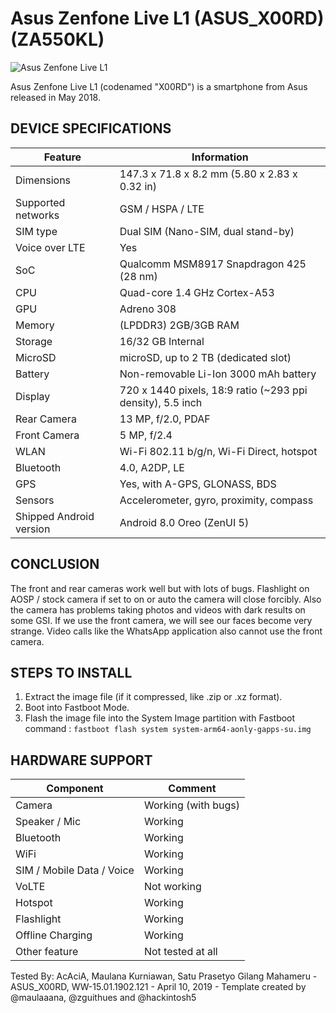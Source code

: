  # Asus Zenfone Live L1 (ASUS_X00RD)(ZA550KL)
![Asus Zenfone Live L1](https://cdn2.gsmarena.com/vv/pics/asus/asus-zenfone-live-l1-za550kl-1.jpg)

Asus Zenfone Live L1 (codenamed "X00RD") is a smartphone from Asus released in May 2018.

## DEVICE SPECIFICATIONS
|         Feature         |                           Information                       |
|-------------------------|-------------------------------------------------------------|
| Dimensions              | 147.3 x 71.8 x 8.2 mm (5.80 x 2.83 x 0.32 in)               |
| Supported networks      | GSM / HSPA / LTE                                            |
| SIM type                | Dual SIM (Nano-SIM, dual stand-by)                          |
| Voice over LTE          | Yes                                                         |
| SoC                     | Qualcomm MSM8917 Snapdragon 425 (28 nm)                     |
| CPU                     | Quad-core 1.4 GHz Cortex-A53                                |
| GPU                     | Adreno 308                                                  |
| Memory                  | (LPDDR3) 2GB/3GB RAM                                        |
| Storage                 | 16/32 GB Internal                                           |
| MicroSD                 | microSD, up to 2 TB (dedicated slot)                        |
| Battery                 | Non-removable Li-Ion 3000 mAh battery                       |
| Display                 | 720 x 1440 pixels, 18:9 ratio (~293 ppi density), 5.5 inch  |
| Rear Camera             | 13 MP, f/2.0, PDAF                                          |
| Front Camera            | 5 MP, f/2.4                                                 |
| WLAN                    | Wi-Fi 802.11 b/g/n, Wi-Fi Direct, hotspot                   |
| Bluetooth               | 4.0, A2DP, LE                                               |
| GPS                     | Yes, with A-GPS, GLONASS, BDS                               |
| Sensors                 | Accelerometer, gyro, proximity, compass                     |
| Shipped Android version | Android 8.0 Oreo (ZenUI 5)                                  |

## CONCLUSION
The front and rear cameras work well but with lots of bugs. Flashlight on AOSP / stock camera if set to on or auto the camera will close forcibly. Also the camera has problems taking photos and videos with dark results on some GSI. If we use the front camera, we will see our faces become very strange. Video calls like the WhatsApp application also cannot use the front camera.

## STEPS TO INSTALL
1. Extract the image file (if it compressed, like .zip or .xz format).
2. Boot into Fastboot Mode.
3. Flash the image file into the System Image partition with Fastboot command :
`fastboot flash system system-arm64-aonly-gapps-su.img`

## HARDWARE SUPPORT
|         Component         |                         Comment                           |
|---------------------------|-----------------------------------------------------------|
| Camera                    | Working (with bugs)                                       |
| Speaker / Mic             | Working                                                   |
| Bluetooth                 | Working                                                   |
| WiFi                      | Working                                                   |
| SIM / Mobile Data / Voice | Working                                                   |
| VoLTE                     | Not working                                               |
| Hotspot                   | Working                                                   |
| Flashlight                | Working                                                   |
| Offline Charging          | Working                                                   |
| Other feature             | Not tested at all                                         |

Tested By: AcAciA, Maulana Kurniawan, Satu Prasetyo Gilang Mahameru - ASUS_X00RD, WW-15.01.1902.121 - April 10, 2019 - Template created by @maulaaana, @zguithues and @hackintosh5